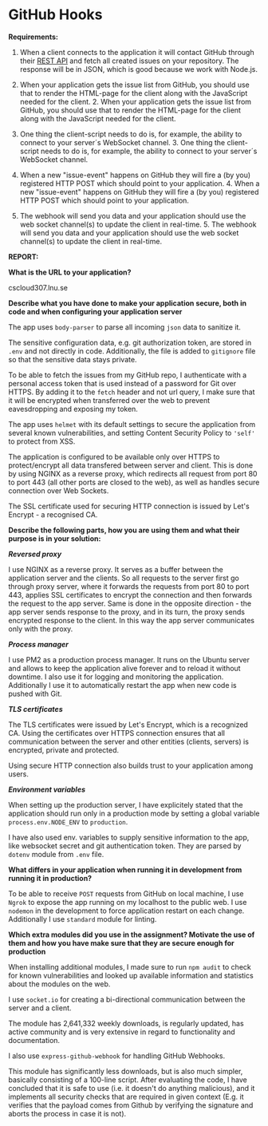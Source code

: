 # GitHub Hooks

__Requirements:__

1. When a client connects to the application it will contact GitHub through their [REST API](https://developer.github.com/v3/) and fetch all created issues on your repository. The response will be in JSON, which is good because we work with Node.js.

2. When your application gets the issue list from GitHub, you should use that to render the HTML-page for the client along with the JavaScript needed for the client.		2. When your application gets the issue list from GitHub, you should use that to render the HTML-page for the client along with the JavaScript needed for the client.

3. One thing the client-script needs to do is, for example, the ability to connect to your server´s WebSocket channel.		3. One thing the client-script needs to do is, for example, the ability to connect to your server´s WebSocket channel.

4. When a new "issue-event" happens on GitHub they will fire a (by you) registered HTTP POST which should point to your application.		4. When a new "issue-event" happens on GitHub they will fire a (by you) registered HTTP POST which should point to your application.

5. The webhook will send you data and your application should use the web socket channel(s) to update the client in real-time.		5. The webhook will send you data and your application should use the web socket channel(s) to update the client in real-time.


__REPORT:__

**What is the URL to your application?**

cscloud307.lnu.se



**Describe what you have done to make your application secure, both in code and when configuring your application server**

The app uses `body-parser` to parse all incoming `json` data to sanitize it.

The sensitive configuration data, e.g. git authorization token, are stored in `.env` and not directly in code. Additionally, the file is added to `gitignore` file so that the sensitive data stays private.

To be able to fetch the issues from my GitHub repo, I authenticate with a personal access token that is used instead of a password for Git over HTTPS. By adding it to the `fetch` header and not url query, I make sure that it will be encrypted when transferred over the web to prevent eavesdropping and exposing my token.

The app uses `helmet` with its default settings to secure the application from several known vulnerabilities, and setting Content Security Policy to `'self'` to protect from XSS.

The application is configured to be available only over HTTPS to protect/encrypt all data transfered between server and client. This is done by using NGINX as a reverse proxy, which redirects all request from port 80 to port 443 (all other ports are closed to the web), as well as handles secure connection over Web Sockets.

The SSL certificate used for securing HTTP connection is issued by Let's Encrypt - a recognised CA.

**Describe the following parts, how you are using them and what their purpose is in your solution:**

**_Reversed proxy_**

I use NGINX as a reverse proxy. It serves as a buffer between the application server and the clients. So all requests to the server first go through proxy server, where it forwards the requests from port 80 to port 443, applies SSL certificates to encrypt the connection and then forwards the request to the app server. Same is done in the opposite direction - the app server sends response to the proxy, and in its turn, the proxy sends encrypted response to the client. In this way the app server communicates only with the proxy.

**_Process manager_**

I use PM2 as a production process manager. It runs on the Ubuntu server and allows to keep the application alive forever and to reload it without downtime. I also use it for logging and monitoring the application. Additionally I use it to automatically restart the app when new code is pushed with Git.

**_TLS certificates_**

The TLS certificates were issued by Let's Encrypt, which is a recognized CA. Using the certificates over HTTPS connection ensures that all communication between the server and other entities (clients, servers) is encrypted, private and protected.

Using secure HTTP connection also builds trust to your application among users.

**_Environment variables_**

When setting up the production server, I have explicitely stated that the application should run only in a production mode by setting a global variable `process.env.NODE_ENV` to `production`.

I have also used env. variables to supply sensitive information to the app, like websocket secret and git authentication token. They are parsed by `dotenv` module from `.env` file.

**What differs in your application when running it in development from running it in production?**

To be able to receive `POST` requests from GitHub on local machine, I use `Ngrok` to expose the app running on my localhost to the public web.
I use `nodemon` in the development to force application restart on each change.
Additionally I use `standard` module for linting.

**Which extra modules did you use in the assignment? Motivate the use of them and how you have make sure that they are secure enough for production**


When installing additional modules, I made sure to run `npm audit` to check for known vulnerabilities and looked up available information and statistics about the modules on the web. 

I use `socket.io` for creating a bi-directional communication between the server and a client. 

The module has 2,641,332 weekly downloads, is regularly updated, has active community and is very extensive in regard to functionality and documentation.

I also use `express-github-webhook` for handling GitHub Webhooks.

This module has significantly less downloads, but is also much simpler, basically consisting of a 100-line script. After evaluating the code, I have concluded that it is safe to use (i.e. it doesn't do anything malicious), and it implements all security checks that are required in given context (E.g. it verifies that the payload comes from Github by verifying the signature and aborts the process in case it is not).
